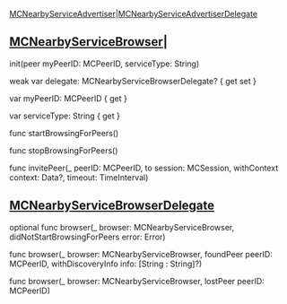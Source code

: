 

[MCNearbyServiceAdvertiser](https://developer.apple.com/documentation/multipeerconnectivity/mcnearbyserviceadvertiser)|[MCNearbyServiceAdvertiserDelegate](https://developer.apple.com/documentation/multipeerconnectivity/mcnearbyserviceadvertiserdelegate)



## [MCNearbyServiceBrowser](https://developer.apple.com/documentation/multipeerconnectivity/mcnearbyservicebrowser)|

init(peer myPeerID: MCPeerID, 
serviceType: String)

weak var delegate: MCNearbyServiceBrowserDelegate? { get set }

var myPeerID: MCPeerID { get }

var serviceType: String { get }

func startBrowsingForPeers()

func stopBrowsingForPeers()

func invitePeer(_ peerID: MCPeerID, 
             to session: MCSession, 
    withContext context: Data?, 
        timeout: TimeInterval)



## [MCNearbyServiceBrowserDelegate](https://developer.apple.com/documentation/multipeerconnectivity/mcnearbyservicebrowserdelegate)


optional func browser(_ browser: MCNearbyServiceBrowser, 
didNotStartBrowsingForPeers error: Error)

func browser(_ browser: MCNearbyServiceBrowser, 
   foundPeer peerID: MCPeerID, 
withDiscoveryInfo info: [String : String]?)

func browser(_ browser: MCNearbyServiceBrowser, 
    lostPeer peerID: MCPeerID)